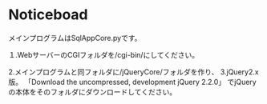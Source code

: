 # Noticeboad

メインプログラムはSqlAppCore.pyです。

１.WebサーバーのCGIフォルダを/cgi-bin/にしてください。

2.メインプログラムと同フォルダに/jQueryCore/フォルダを作り、
3.jQuery2.x版。
「Download the uncompressed, development jQuery 2.2.0」
でjQueryの本体をそのフォルダにダウンロードしてください。

